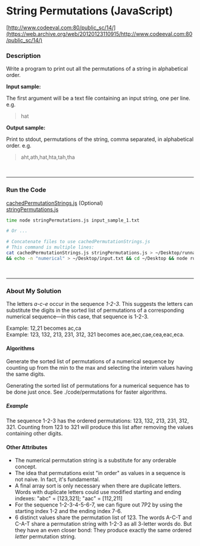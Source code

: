 # String Permutations (JavaScript)

[http://www.codeeval.com:80/public_sc/14/](https://web.archive.org/web/20120123110915/http://www.codeeval.com:80/public_sc/14/)

### Description

Write a program to print out all the permutations of a string in alphabetical order.

**Input sample:**

The first argument will be a text file containing an input string, one per line. e.g.

>hat

**Output sample:**

Print to stdout, permutations of the string, comma separated, in alphabetical order. e.g.

>aht,ath,hat,hta,tah,tha

<br />

---
### Run the Code

[cachedPermutationStrings.js](https://github.com/wrightben/codeeval/blob/master/code/cachedPermutationStrings.js) (Optional)<br />
[stringPermutations.js](https://github.com/wrightben/codeeval/blob/master/code/stringPermutations.js)

```sh
time node stringPermutations.js input_sample_1.txt

# Or ...

# Concatenate files to use cachedPermutationStrings.js
# This command is multiple lines:
cat cachedPermutationStrings.js stringPermutations.js > ~/Desktop/runnable.js \
&& echo -n "numerical" > ~/Desktop/input.txt && cd ~/Desktop && node runnable.js input.txt
```

<br/>

---
### About My Solution

The letters *a-c-e* occur in the sequence *1-2-3*. This suggests the letters can substitute the digits in the sorted list of permutations of a corresponding numerical sequence—in this case, that sequence is 1-2-3.

Example: 12,21 becomes ac,ca <br />
Example: 123, 132, 213, 231, 312, 321 becomes ace,aec,cae,cea,eac,eca.


#### Algorithms

Generate the sorted list of permutations of a numerical sequence by counting up from the min to the max and selecting the interim values having the same digits.

Generating the sorted list of permutations for a numerical sequence has to be done just once. See ./code/permutations for faster algorithms.

##### Example
The sequence 1-2-3 has the ordered permutations: 123, 132, 213, 231, 312, 321. Counting from 123 to 321 will produce this list after removing the values containing other digits. 

#### Other Attributes
* The numerical permutation string is a substitute for any orderable concept.
* The idea that permutations exist "in order" as values in a sequence is not naive. In fact, it's fundamental.
* A final array sort is only necessary when there are duplicate letters. Words with duplicate letters could use modified starting and ending indexes: "abc" = [123,321]; "aac" = [112,211]
* For the sequence 1-2-3-4-5-6-7, we can figure out 7P2 by using the starting index 1-2 and the ending index 7-6.
* 6 distinct values share the permutation list of 123. The words A-C-T and C-A-T share a permutation string with 1-2-3 as all 3-letter words do. But they have an even closer bond: They produce exactly the same ordered *letter* permutation string.
